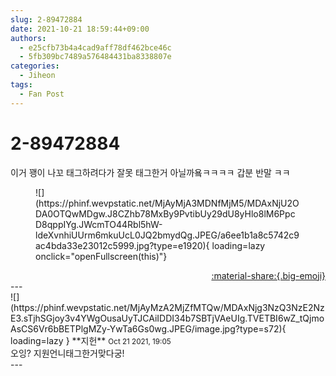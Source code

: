 ```yaml
---
slug: 2-89472884
date: 2021-10-21 18:59:44+09:00
authors:
  - e25cfb73b4a4cad9aff78df462bce46c
  - 5fb309bc7489a576484431ba8338807e
categories:
  - Jiheon
tags:
  - Fan Post
---
```


# 2-89472884

<div class="post-container" markdown="1">
<div class="content-container md-sidebar__scrollwrap" markdown="1">

이거 꽹이 나꼬 태그하려다가 잘못 태그한거 아닐까욬ㅋㅋㅋㅋ 갑분 반말 ㅋㅋ
<figure markdown="1">
![](https://phinf.wevpstatic.net/MjAyMjA3MDNfMjM5/MDAxNjU2ODA0OTQwMDgw.J8CZhb78MxBy9PvtibUy29dU8yHlo8lM6PpcD8qppIYg.JWcmTO44Rbl5hW-ldeXvnhiUUrm6mkuUcL0JQ2bmydQg.JPEG/a6ee1b1a8c5742c9ac4bda33e23012c5999.jpg?type=e1920){ loading=lazy onclick="openFullscreen(this)"}
</figure>


</div>
</div>

<div style="text-align: right;" markdown="1">
<a href="https://weverse.io/fromis9/fanpost/2-89472884" style="text-align: right;">:material-share:{.big-emoji}</a>
</div>
---

<div class="comments-container md-sidebar__scrollwrap" markdown="1">
<div class="comment" markdown="1">
<div class='id-container' markdown="1">
![](https://phinf.wevpstatic.net/MjAyMzA2MjZfMTQw/MDAxNjg3NzQ3NzE2NzE3.sTjhSGjoy3v4YWgOusaUyTJCAiIDDI34b7SBTjVAeUIg.TVETBI6wZ_tQjmoAsCS6Vr6bBETPlgMZy-YwTa6Gs0wg.JPEG/image.jpg?type=s72){ loading=lazy }
**<span class="artist">지헌</span>** <small>Oct 21 2021, 19:05</small><br>
</div>
<div class='comment-body' markdown="1">
오잉? 지원언니태그한거맞다궁!
</div>
</div>
</div>
---
